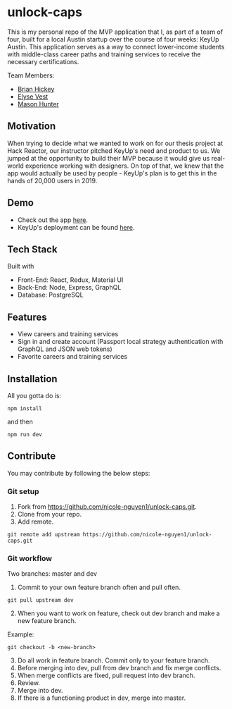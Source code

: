 # unlock-caps
This is my personal repo of the MVP application that I, as part of a team of four, built for a local Austin startup over the course of four weeks: KeyUp Austin.
This application serves as a way to connect lower-income students with middle-class career paths and training services to receive
the necessary certifications.

Team Members:
- [Brian Hickey](https://github.com/bphicke)
- [Elyse Vest](https://github.com/evest90)
- [Mason Hunter](https://github.com/Hunterist12)

## Motivation
When trying to decide what we wanted to work on for our thesis project at Hack Reactor, our instructor pitched KeyUp's need and product
to us. We jumped at the opportunity to build their MVP because it would give us real-world experience working with designers. On top of that,
we knew that the app would actually be used by people - KeyUp's plan is to get this in the hands of 20,000 users in 2019.

## Demo
- Check out the app [here](https://key-up-demo-nicole.herokuapp.com/home).
- KeyUp's deployment can be found [here](http://keyup.services).

## Tech Stack
Built with
- Front-End: React, Redux, Material UI
- Back-End: Node, Express, GraphQL
- Database: PostgreSQL

## Features
- View careers and training services
- Sign in and create account (Passport local strategy authentication with GraphQL and JSON web tokens)
- Favorite careers and training services

## Installation
All you gotta do is: 
```
npm install
```
and then
```
npm run dev
```

## Contribute

You may contribute by following the below steps:

### Git setup
1. Fork from https://github.com/nicole-nguyen1/unlock-caps.git.
2. Clone from your repo.
3. Add remote.

```
git remote add upstream https://github.com/nicole-nguyen1/unlock-caps.git
```

### Git workflow
Two branches: master and dev

1. Commit to your own feature branch often and pull often.
```
git pull upstream dev
```

2. When you want to work on feature, check out dev branch and make a new feature branch.

Example:
```
git checkout -b <new-branch>
```

3. Do all work in feature branch. Commit only to your feature branch.
4. Before merging into dev, pull from dev branch and fix merge conflicts.
5. When merge conflicts are fixed, pull request into dev branch. 
6. Review.
7. Merge into dev.
8. If there is a functioning product in dev, merge into master. 
